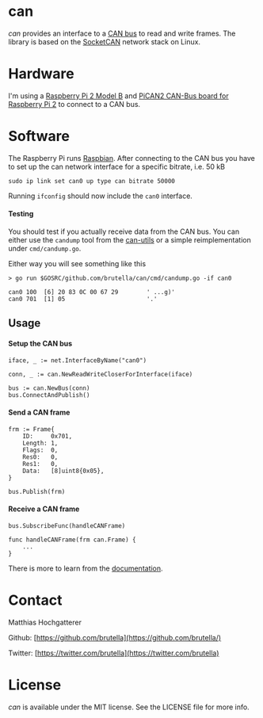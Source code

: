# can

*can* provides an interface to a [CAN bus](https://www.kernel.org/doc/Documentation/networking/can.txt) to read and write frames. The library is based on the [SocketCAN](https://github.com/torvalds/linux/blob/097f70b3c4d84ffccca15195bdfde3a37c0a7c0f/include/uapi/linux/can.h) network stack on Linux.

# Hardware

I'm using a [Raspberry Pi 2 Model B](https://www.raspberrypi.org/products/raspberry-pi-2-model-b/) and [PiCAN2 CAN-Bus board for Raspberry Pi 2](http://skpang.co.uk/catalog/pican2-canbus-board-for-raspberry-pi-2-p-1475.html) to connect to a CAN bus.

# Software

The Raspberry Pi runs [Raspbian](https://www.raspberrypi.org/downloads/raspbian/). After connecting to the CAN bus you have to set up the can network interface for a specific bitrate, i.e. 50 kB

    sudo ip link set can0 up type can bitrate 50000

Running `ifconfig` should now include the `can0` interface. 

#### Testing

You should test if you actually receive data from the CAN bus. You can either use the `candump` tool from the [can-utils](https://github.com/linux-can/can-utils) or a simple reimplementation under `cmd/candump.go`. 

Either way you will see something like this

    > go run $GOSRC/github.com/brutella/can/cmd/candump.go -if can0
    
    can0 100  [6] 20 83 0C 00 67 29        ' ...g)'
    can0 701  [1] 05                       '.'

## Usage

#### Setup the CAN bus

    iface, _ := net.InterfaceByName("can0")
    
    conn, _ := can.NewReadWriteCloserForInterface(iface)
    
    bus := can.NewBus(conn)
    bus.ConnectAndPublish()

#### Send a CAN frame

	frm := Frame{
		ID:     0x701,
		Length: 1,
		Flags:  0,
		Res0:   0,
		Res1:   0,
		Data:   [8]uint8{0x05},
	}
    
    bus.Publish(frm)
    
#### Receive a CAN frame

	bus.SubscribeFunc(handleCANFrame)
    
    func handleCANFrame(frm can.Frame) {    
        ...
    }

There is more to learn from the [documentation](http://godoc.org/github.com/brutella/can).

# Contact

Matthias Hochgatterer

Github: [https://github.com/brutella](https://github.com/brutella/)

Twitter: [https://twitter.com/brutella](https://twitter.com/brutella)


# License

*can* is available under the MIT license. See the LICENSE file for more info.